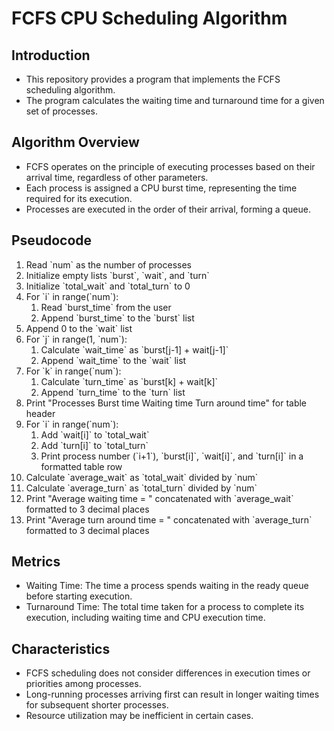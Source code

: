 <h1>FCFS CPU Scheduling Algorithm</h1>

<h2>Introduction</h2>
<ul>
    <li>This repository provides a program that implements the FCFS scheduling algorithm.</li>
    <li>The program calculates the waiting time and turnaround time for a given set of processes.</li>
</ul>

<h2>Algorithm Overview</h2>
<ul>
    <li>FCFS operates on the principle of executing processes based on their arrival time, regardless of other parameters.</li>
    <li>Each process is assigned a CPU burst time, representing the time required for its execution.</li>
    <li>Processes are executed in the order of their arrival, forming a queue.</li>
</ul>

<h2>Pseudocode</h2>
<ol>
    <li>Read `num` as the number of processes</li>
    <li>Initialize empty lists `burst`, `wait`, and `turn`</li>
    <li>Initialize `total_wait` and `total_turn` to 0</li>
    <li>
        For `i` in range(`num`):
        <ol>
            <li>Read `burst_time` from the user</li>
            <li>Append `burst_time` to the `burst` list</li>
        </ol>
    </li>
    <li>Append 0 to the `wait` list</li>
    <li>
        For `j` in range(1, `num`):
        <ol>
            <li>Calculate `wait_time` as `burst[j-1] + wait[j-1]`</li>
            <li>Append `wait_time` to the `wait` list</li>
        </ol>
    </li>
    <li>
        For `k` in range(`num`):
        <ol>
            <li>Calculate `turn_time` as `burst[k] + wait[k]`</li>
            <li>Append `turn_time` to the `turn` list</li>
        </ol>
    </li>
    <li>Print "Processes   Burst time   Waiting time   Turn around time" for table header</li>
    <li>
        For `i` in range(`num`):
        <ol>
            <li>Add `wait[i]` to `total_wait`</li>
            <li>Add `turn[i]` to `total_turn`</li>
            <li>Print process number (`i+1`), `burst[i]`, `wait[i]`, and `turn[i]` in a formatted table row</li>
        </ol>
    </li>
    <li>Calculate `average_wait` as `total_wait` divided by `num`</li>
    <li>Calculate `average_turn` as `total_turn` divided by `num`</li>
    <li>Print "Average waiting time = " concatenated with `average_wait` formatted to 3 decimal places</li>
    <li>Print "Average turn around time = " concatenated with `average_turn` formatted to 3 decimal places</li>
</ol>

<h2>Metrics</h2>
<ul>
    <li>Waiting Time: The time a process spends waiting in the ready queue before starting execution.</li>
    <li>Turnaround Time: The total time taken for a process to complete its execution, including waiting time and CPU execution time.</li>
</ul>

<h2>Characteristics</h2>
<ul>
    <li>FCFS scheduling does not consider differences in execution times or priorities among processes.</li>
    <li>Long-running processes arriving first can result in longer waiting times for subsequent shorter processes.</li>
    <li>Resource utilization may be inefficient in certain cases.</li>
</ul>